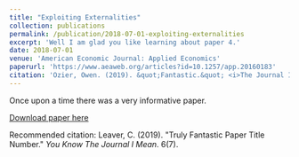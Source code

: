 ```yaml
---
title: "Exploiting Externalities"
collection: publications
permalink: /publication/2018-07-01-exploiting-externalities
excerpt: 'Well I am glad you like learning about paper 4.'
date: 2018-07-01
venue: 'American Economic Journal: Applied Economics'
paperurl: 'https://www.aeaweb.org/articles?id=10.1257/app.20160183'
citation: 'Ozier, Owen. (2019). &quot;Fantastic.&quot; <i>The Journal In Question</i>. 1(2).'
---
```

Once upon a time there was a very informative paper.

[Download paper here](https://documents.worldbank.org/en/publication/documents-reports/documentdetail/440111599837928395/recruitment-effort-and-retention-effects-of-performance-contracts-for-civil-servants-experimental-evidence-from-rwandan-primary-schools)

Recommended citation: Leaver, C. (2019). "Truly Fantastic Paper Title Number." <i>You Know The Journal I Mean</i>. 6(7).
